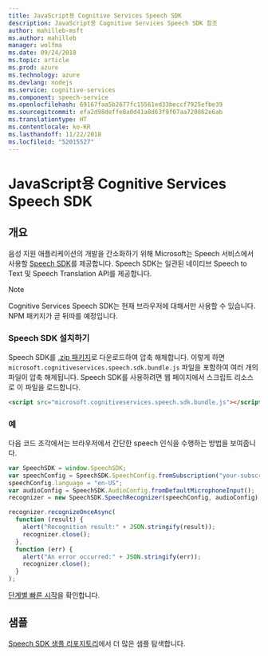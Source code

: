 ```yaml
---
title: JavaScript용 Cognitive Services Speech SDK
description: JavaScript용 Cognitive Services Speech SDK 참조
author: mahilleb-msft
ms.author: mahilleb
manager: wolfma
ms.date: 09/24/2018
ms.topic: article
ms.prod: azure
ms.technology: azure
ms.devlang: nodejs
ms.service: cognitive-services
ms.component: speech-service
ms.openlocfilehash: 69167faa5b2677fc15561ed33beccf7925efbe39
ms.sourcegitcommit: efa2d98deffe8a0d41a8d63f9f07aa720862e6ab
ms.translationtype: HT
ms.contentlocale: ko-KR
ms.lasthandoff: 11/22/2018
ms.locfileid: "52015527"
---
```

# <a name="cognitive-services-speech-sdk-for-javascript"></a>JavaScript용 Cognitive Services Speech SDK

## <a name="overview"></a>개요

음성 지원 애플리케이션의 개발을 간소화하기 위해 Microsoft는 Speech 서비스에서 사용할 [Speech SDK](https://aka.ms/csspeech)를 제공합니다.
Speech SDK는 일관된 네이티브 Speech to Text 및 Speech Translation API를 제공합니다.

> [!NOTE]
> Cognitive Services Speech SDK는 현재 브라우저에 대해서만 사용할 수 있습니다.
> NPM 패키지가 곧 뒤따를 예정입니다.

### <a name="install-the-speech-sdk"></a>Speech SDK 설치하기

Speech SDK를 [.zip 패키지](https://aka.ms/csspeech/jsbrowserpackage)로 다운로드하여 압축 해체합니다.
이렇게 하면 `microsoft.cognitiveservices.speech.sdk.bundle.js` 파일을 포함하여 여러 개의 파일이 압축 해제됩니다.
Speech SDK를 사용하려면 웹 페이지에서 스크립트 리소스로 이 파일을 로드합니다.

```html
<script src="microsoft.cognitiveservices.speech.sdk.bundle.js"></script>
```

### <a name="example"></a>예 

다음 코드 조각에서는 브라우저에서 간단한 speech 인식을 수행하는 방법을 보여줍니다.

```javascript 
var SpeechSDK = window.SpeechSDK;
var speechConfig = SpeechSDK.SpeechConfig.fromSubscription("your-subscription-key", "your-service-region");
speechConfig.language = "en-US";
var audioConfig = SpeechSDK.AudioConfig.fromDefaultMicrophoneInput();
recognizer = new SpeechSDK.SpeechRecognizer(speechConfig, audioConfig);

recognizer.recognizeOnceAsync(
  function (result) {
    alert("Recognition result:" + JSON.stringify(result));
    recognizer.close();
  },
  function (err) {
    alert("An error occurred:" + JSON.stringify(err));
    recognizer.close();
  }
);
``` 

[단계별 빠른 시작](/azure/cognitive-services/speech-service/quickstart-js-browser)을 확인합니다.

## <a name="samples"></a>샘플

[Speech SDK 샘플 리포지토리](https://aka.ms/csspeech/samples)에서 더 많은 샘플 탐색합니다.
